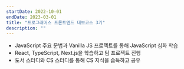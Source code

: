 ```yaml
---
startDate: 2022-10-01
endDate: 2023-03-01
title: "프로그래머스 프론트엔드 데브코스 3기"
description: ""
---
```


- JavaScript 주요 문법과 Vanilla JS 프로젝트를 통해 JavaScript 심화 학습
- React, TypeScript, Next.js을 학습하고 팀 프로젝트 진행
- 도서 스터디와 CS 스터디를 통해 CS 지식을 습득하고 공유
